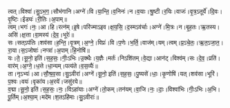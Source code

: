 

  
त्वत्।विश्वा॑।सु॒ऽभ॒ग॒।सौभ॑गानि।अग्ने॑।वि।या॒न्ति॒।व॒निनः॑।न।व॒याः।श्रु॒ष्टी।र॒यिः।वाजः॑।वृ॒त्र॒ऽतूर्ये॑।दि॒वः।वृ॒ष्टिः।ईड्यः॑।री॒तिः।अ॒पाम्॥  
त्वम्।भगः॑।नः॒।आ।हि।रत्न॑म्।इ॒षे।परि॑ज्माऽइव।क्ष॒य॒सि॒।द॒स्मऽव॑र्चाः।अग्ने॑।मि॒त्रः।न।बृ॒ह॒तः।ऋ॒तस्य।असि॑।क्ष॒त्ता।वा॒मस्य॑।दे॒व॒।भूरेः॑॥  
सः।सत्ऽप॑तिः।शव॑सा।ह॒न्ति॒।वृ॒त्रम्।अ॒ग्ने॒।विप्रः॑।वि।प॒णेः।भ॒र्ति॒।वाज॑म्।यम्।त्वम्।प्र॒ऽचे॒तः॒।ऋ॒त॒ऽजा॒त॒।रा॒या।स॒ऽजोषाः॑।नप्त्रा॑।अ॒पाम्।हि॒नोषि॑॥  
यः।ते॒।सू॒नो॒ इति॑।स॒ह॒सः॒।गीः॒ऽभिः।उ॒क्थैः।य॒ज्ञैः।मर्तः॑।निऽशि॑तम्।वे॒द्या।आन॑ट्।विश्व॑म्।सः।दे॒व॒।प्रति॑।वार॑म्।अ॒ग्ने॒।ध॒त्ते।धा॒न्यम्।पत्य॑ते।व॒स॒व्यैः॑॥  
ता।नृऽभ्यः॑।आ।सौ॒श्र॒व॒सा।सु॒ऽवीरा॑।अग्ने॑।सू॒नो॒ इति॑।स॒ह॒सः॒।पु॒ष्यसे॑।धाः॒।कृ॒णोषि॑।यत्।शव॑सा।भूरि॑।प॒श्वः।वयः॑।वृका॑य।अ॒रये॑।जसु॑रये॥  
व॒द्मा।सू॒नो॒ इति॑।स॒ह॒सः॒।नः॒।विऽहा॑याः।अग्ने॑।तो॒कम्।तन॑यम्।वा॒जि।नः॒।दाः॒।विश्वा॑भिः।गीः॒ऽभिः।अ॒भि।पू॒र्तिम्।अ॒श्या॒म्।मदे॑म।श॒तऽहि॑माः।सु॒ऽवीराः॑॥  
